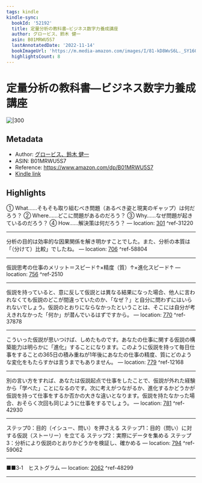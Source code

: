 ```yaml
---
tags: kindle
kindle-sync:
  bookId: '52192'
  title: 定量分析の教科書―ビジネス数字力養成講座
  author: グロービス、鈴木 健一
  asin: B01MRWU5S7
  lastAnnotatedDate: '2022-11-14'
  bookImageUrl: 'https://m.media-amazon.com/images/I/81-kD8WvS6L._SY160.jpg'
  highlightsCount: 8
---
```


# 定量分析の教科書―ビジネス数字力養成講座
![|300](https://m.media-amazon.com/images/I/81-kD8WvS6L.jpg)
## Metadata
* Author: [グロービス、鈴木 健一](https://www.amazon.comundefined)
* ASIN: B01MRWU5S7
* Reference: https://www.amazon.com/dp/B01MRWU5S7
* [Kindle link](kindle://book?action=open&asin=B01MRWU5S7)

## Highlights
① What……そもそも取り組むべき問題（あるべき姿と現実のギャップ）は何だろう？ ② Where……どこに問題があるのだろう？ ③ Why……なぜ問題が起きているのだろう？ ④ How……解決策は何だろう？ — location: [301](kindle://book?action=open&asin=B01MRWU5S7&location=301) ^ref-31220

---
分析の目的は効率的な因果関係を解き明かすことでした。また、分析の本質は「（分けて）比較」でしたね。 — location: [706](kindle://book?action=open&asin=B01MRWU5S7&location=706) ^ref-58804

---
仮説思考の仕事のメリット＝スピード↑×精度（質）↑×進化スピード↑ — location: [756](kindle://book?action=open&asin=B01MRWU5S7&location=756) ^ref-2510

---
仮説を持っていると、意に反して仮説とは異なる結果になった場合、他人に言われなくても仮説のどこが間違っていたのか、「なぜ？」と自分に問わずにはいられないでしょう。仮説のとおりにならなかったということは、そこには自分が考えきれなかった「何か」が潜んでいるはずですから。 — location: [770](kindle://book?action=open&asin=B01MRWU5S7&location=770) ^ref-37878

---
こういった仮説が思いつけば、しめたものです。あなたの仕事に関する仮説の構築能力は明らかに「進化」することになります。このように仮説を持って毎日仕事をすることの365日の積み重ねが1年後にあなたの仕事の精度、質にどのような変化をもたらすかは言うまでもありません。 — location: [779](kindle://book?action=open&asin=B01MRWU5S7&location=779) ^ref-12168

---
別の言い方をすれば、あなたは仮説起点で仕事をしたことで、仮説が外れた経験から「学べた」ことになるのです。次に考えがつながるか、進化するかどうかが仮説を持って仕事をするか否かの大きな違いとなります。仮説を持たなかった場合、おそらく次回も同じように仕事をするでしょう。 — location: [781](kindle://book?action=open&asin=B01MRWU5S7&location=781) ^ref-42930

---
ステップ0：目的（イシュー、問い）を押さえる ステップ1：目的（問い）に対する仮説（ストーリー）を立てる ステップ2：実際にデータを集める ステップ3：分析により仮説のとおりかどうかを検証し、確かめる — location: [794](kindle://book?action=open&asin=B01MRWU5S7&location=794) ^ref-59062

---
■■3‐1　ヒストグラム — location: [2062](kindle://book?action=open&asin=B01MRWU5S7&location=2062) ^ref-48299

---
